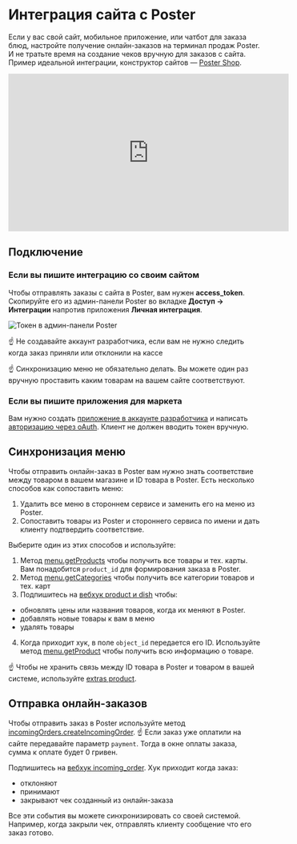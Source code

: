 # Интеграция сайта с Poster

Если у вас свой сайт, мобильное приложение, или чатбот для заказа блюд, настройте получение онлайн-заказов на терминал продаж Poster. 
И не тратьте время на создание чеков вручную для заказов с сайта. 
Пример идеальной интеграции, конструктор сайтов — [Poster Shop](https://joinposter.com/applications/poster-shop-production).

<iframe width="560" height="315" src="https://www.youtube.com/embed/5utm6zK3f2U" frameborder="0" allow="accelerometer; autoplay; encrypted-media; gyroscope; picture-in-picture" allowfullscreen></iframe>

## Подключение

### Если вы пишите интеграцию со своим сайтом

Чтобы отправлять заказы с сайта в Poster, вам нужен **access_token**.
Скопируйте его из админ-панели Poster во вкладке **Доступ → Интеграции** напротив приложения **Личная интеграция**.

<img src="/img/site/docs/my-site-token.jpg" alt="Токен в админ-панели Poster">


☝️ Не создавайте аккаунт разработчика, если вам не нужно следить когда заказ приняли или отклонили на кассе

☝️ Синхронизацию меню не обязательно делать. Вы можете один раз вручную проставить каким товарам на вашем сайте соответствуют. 

### Если вы пишите приложения для маркета

Вам нужно создать [приложение в аккаунте разработчика](/docs/v3/market/release) и написать [авторизацию через oAuth](/docs/v3/start/authApi). Клиент не должен вводить токен вручную.


## Синхронизация меню

Чтобы отправить онлайн-заказ в Poster вам нужно знать соответствие между товаром в вашем магазине и ID товара в Poster.
Есть несколько способов как сопоставить меню:

1. Удалить все меню в стороннем сервисе и заменить его на меню из Poster.
2. Сопоставить товары из Poster и стороннего сервиса по имени и дать клиенту подтвердить соответствие.

Выберите один из этих способов и используйте:

1. Метод [menu.getProducts](/docs/v3/web/menu/getProducts) чтобы получить все товары и тех. карты. Вам понадобится `product_id` для формирования заказа в Poster.
2. Метод [menu.getCategories](/docs/v3/web/menu/getCategories) чтобы получить все категории товаров и тех. карт
3. Подпишитесь на [вебхук product и dish](/docs/v3/web/webhooks) чтобы:
  - обновлять цены или названия товаров, когда их меняют в Poster.
  - добавлять новые товары к вам в меню
  - удалять товары
4. Когда приходит хук, в поле `object_id` передается его ID. Используйте метод [menu.getProduct](/docs/v3/web/menu/getProduct) чтобы получить всю информацию о товаре.

☝️ Чтобы не хранить связь между ID товара в Poster и товаром в вашей системе, используйте [extras product](/docs/v3/web/application/setEntityExtras).


## Отправка онлайн-заказов

Чтобы отправить заказ в Poster используйте метод [incomingOrders.createIncomingOrder](/docs/v3/web/incomingOrders/createIncomingOrder).
☝️ Если заказ уже оплатили на сайте передавайте параметр `payment`. Тогда в окне оплаты заказа, сумма к оплате будет 0 гривен.

Подпишитесь на [вебхук incoming_order](/docs/v3/web/webhooks). Хук приходит когда заказ:
  - отклоняют
  - принимают
  - закрывают чек созданный из онлайн-заказа

Все эти события вы можете синхронизировать со своей системой. Например, когда закрыли чек, отправлять клиенту сообщение что его заказ готово.

